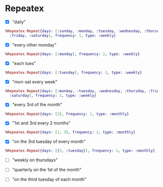 Repeatex
========


- [x] "daily"
```elixir
%Repeatex.Repeat{days: [:sunday, :monday, :tuesday, :wednesday, :thursday,
  :friday, :saturday], frequency: 1, type: :weekly}
```

- [x] "every other monday"
```elixir
%Repeatex.Repeat{days: [:monday], frequency: 2, type: :weekly}
```

- [x] "each tues"
```elixir
%Repeatex.Repeat{days: [:tuesday], frequency: 1, type: :weekly}
```

- [x] "mon-sat every week"
```elixir
%Repeatex.Repeat{days: [:monday, :tuesday, :wednesday, :thursday, :friday,
  :saturday], frequency: 1, type: :weekly}
```

- [x] "every 3rd of the month"
```elixir
%Repeatex.Repeat{days: [3], frequency: 1, type: :monthly}
```

- [x] "1st and 3rd every 2 months"
```elixir
%Repeatex.Repeat{days: [1, 3], frequency: 2, type: :monthly}
```

- [x] "on the 3rd tuesday of every month"
```elixir
%Repeatex.Repeat{days: [{3, :tuesday}], frequency: 1, type: :monthly}
```

- [ ] "weekly on thursdays"

- [ ] "quarterly on the 1st of the month"

- [ ] "on the third tuesday of each month"

